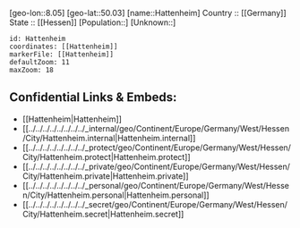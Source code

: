 ﻿---
location: [50.03,8.05] 
mapzoom: [7,12] 
mapmarker: city 
type: City
tags:
- geo/City


SpocWebEntityId: 30800
isDeleted: false
confidential: public

---
[geo-lon::8.05] 
[geo-lat::50.03] 
[name::Hattenheim] 
Country :: [[Germany]]  
State :: [[Hessen]] 
[Population::] 
[Unknown::] 


```leaflet
id: Hattenheim
coordinates: [[Hattenheim]] 
markerFile: [[Hattenheim]] 
defaultZoom: 11 
maxZoom: 18
```


## Confidential Links & Embeds: 
- [[Hattenheim|Hattenheim]]  
- [[../../../../../../../../_internal/geo/Continent/Europe/Germany/West/Hessen/City/Hattenheim.internal|Hattenheim.internal]] 
- [[../../../../../../../../_protect/geo/Continent/Europe/Germany/West/Hessen/City/Hattenheim.protect|Hattenheim.protect]] 
- [[../../../../../../../../_private/geo/Continent/Europe/Germany/West/Hessen/City/Hattenheim.private|Hattenheim.private]] 
- [[../../../../../../../../_personal/geo/Continent/Europe/Germany/West/Hessen/City/Hattenheim.personal|Hattenheim.personal]] 
- [[../../../../../../../../_secret/geo/Continent/Europe/Germany/West/Hessen/City/Hattenheim.secret|Hattenheim.secret]] 
